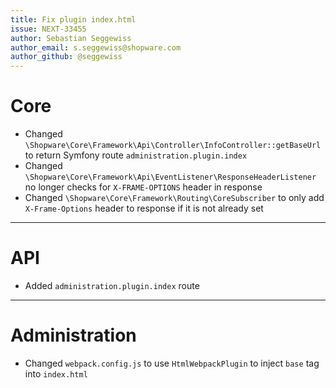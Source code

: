 ```yaml
---
title: Fix plugin index.html
issue: NEXT-33455
author: Sebastian Seggewiss
author_email: s.seggewiss@shopware.com
author_github: @seggewiss
---
```

# Core
* Changed `\Shopware\Core\Framework\Api\Controller\InfoController::getBaseUrl` to return Symfony route `administration.plugin.index`
* Changed `\Shopware\Core\Framework\Api\EventListener\ResponseHeaderListener` no longer checks for `X-FRAME-OPTIONS` header in response
* Changed `\Shopware\Core\Framework\Routing\CoreSubscriber` to only add `X-Frame-Options` header to response if it is not already set
___
# API
* Added `administration.plugin.index` route
___
# Administration
* Changed `webpack.config.js` to use `HtmlWebpackPlugin` to inject `base` tag into `index.html`
